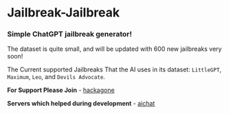 # Jailbreak-Jailbreak
### Simple ChatGPT jailbreak generator!

The dataset is quite small, and will be updated with 600 new jailbreaks very soon!

The Current supported Jailbreaks That the AI uses in its dataset: `LittleGPT`, `Maximum`, `Leo`, and `Devils Advocate`.

**For Support Please Join** *-* [hackagone](https://discord.gg/UkP6bK7XhR)

**Servers which helped during development** - [aichat](https://discord.gg/aichat)
